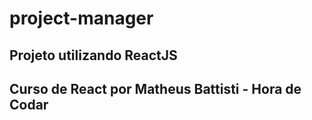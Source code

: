 # project-manager
## Projeto utilizando ReactJS
## Curso de React por Matheus Battisti - Hora de Codar
